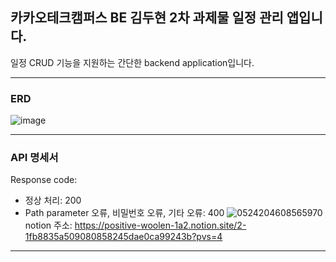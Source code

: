 ## 카카오테크캠퍼스 BE 김두현 2차 과제물 일정 관리 앱입니다.
일정 CRUD 기능을 지원하는 간단한 backend application입니다.

---

### ERD
![image](https://github.com/user-attachments/assets/537a16ef-a291-4c6d-8395-79ff50fd610f)

---

### API 명세서

Response code:
- 정상 처리: 200
- Path parameter 오류, 비밀번호 오류, 기타 오류: 400
![0524204608565970](https://github.com/user-attachments/assets/57fea5d7-e81b-4cff-9a40-1b32b3a91f5d)
notion 주소: https://positive-woolen-1a2.notion.site/2-1fb8835a509080858245dae0ca99243b?pvs=4

---



